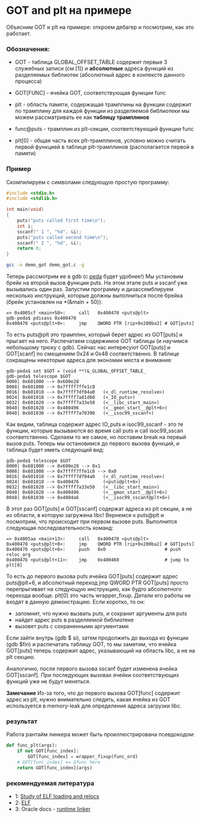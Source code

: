 # GOT and plt на примере

Объясним GOT и plt на примере: откроем дебагер и посмотрим, как это работает.

### Обозначения:
* GOT - таблица GLOBAL_OFFSET_TABLE
    содержит первые 3 служебных записи (см [1]) и **абсолютные** адреса функций
    из разделяемых библиотек (абсолютный адрес в контексте данного процесса)
* GOT[FUNC] - ячейка GOT, соответствующая функции func

* plt - область памяти, содержащая трамплины на функции
    содержит по трамплину для каждой функции из разделяемой библиотеки
    мы можем рассматривать ее как **таблицу трамплинов**
* func@puts - трамплин из plt-секции, соответствующий функции func
* plt[0] - общая часть всех plt-трамплинов, условно можно считать первой 
    функцией в таблице plt-трамплинов (располагается первой в памяти)

### Пример

Скомпилируем с символами следующую простую программу:
```c
#include <stdio.h>
#include <stdlib.h>

int main(void)
{
    puts("puts called first time\n");
    int i;
    sscanf(" 1 ", "%d", &i);
    puts("puts called second time\n");
    sscanf(" 2 ", "%d", &i);
    return 0;
}
```
```bash
gcc -o demo_got demo_got.c -g
```
Теперь рассмотрим ее в gdb (с [peda](https://github.com/longld/peda) будет удобнее!)
Мы установим брейк на второй вызов функции puts. На этом этапе puts и sscanf
уже вызывались один раз. Запустим программу и дизассемблируем несколько
инструкций, которые должны выполниться после брейка (брейк установлен на
*(&main + 50)):

    => 0x4005cf <main+50>:     call   0x400470 <puts@plt>
    gdb-peda$ pdisass 0x400470
	0x400470 <puts@plt+0>:     jmp    QWORD PTR [rip+0x200ba2] # GOT[puts]

То есть puts@plt это трамплин, который берет адрес из GOT[puts] и прыгает на
него.  Распечатаем содержимое GOT таблицы (и научимся небольшому трюку с gdb).
Сейчас нас интересуют GOT[puts] и GOT[scanf] по смещениям 0х24 и 0х48
соответственно. В таблице сокращены некоторые адреса для экономии места и
внимания:

	gdb-peda$ set $GOT = (void **)&_GLOBAL_OFFSET_TABLE_
	gdb-peda$ telescope $GOT
	0000| 0x601000 --> 0x600e28 
	0008| 0x601008 --> 0x7ffff7ffe1c8 
	0016| 0x601010 --> 0x7ffff7df04a0   (<_dl_runtime_resolve>)
	0024| 0x601018 --> 0x7ffff7a81d60   (<_IO_puts>)
	0032| 0x601020 --> 0x7ffff7a33e50   (<__libc_start_main>)
	0040| 0x601028 --> 0x400496         (<__gmon_start__@plt+6>)
	0048| 0x601030 --> 0x7ffff7a70390   (<__isoc99_sscanf>)

Как видим, таблица содержит адрес IO_puts и isoc99_sscanf - это те функции, 
которые вызываются во время call puts и call isoc99_sscan соответственно.
Сделаем то же самое, но поставим break на первый вызов puts. Теперь мы
остановимся до первого вызова функций, и таблица будет иметь следующий вид:

	gdb-peda$ telescope $GOT
    0000| 0x601000 --> 0x600e28 --> 0x1
	0008| 0x601008 --> 0x7ffff7ffe1c8 --> 0x0
	0016| 0x601010 --> 0x7ffff7df04a0   (<_dl_runtime_resolve>)
	0024| 0x601018 --> 0x400476         (<puts@plt+6>)
	0032| 0x601020 --> 0x7ffff7a33e50   (<__libc_start_main>)
	0040| 0x601028 --> 0x400496         (<__gmon_start__@plt+6>)
	0048| 0x601030 --> 0x4004a6         (<__isoc99_sscanf@plt+6>)

В этот раз GOT[puts] и GOT[sscanf] содержат адреса из plt секции, а не из
области, в которую загружена libc! Вернемся к puts@plt и посмотрим, что
происходит при первом вызове puts. Выполнится следующая последовательность
команд:

    => 0x4005aa <main+13>:     call   0x400470 <puts@plt>
	0x400470 <puts@plt+0>:     jmp    QWORD PTR [rip+0x200ba2] # GOT[puts]
	0x400476 <puts@plt+6>:     push   0x0					   # push reloc_arg
	0x40047b <puts@plt+11>:    jmp    0x400460				   # jump to plt[0]

То есть до первого вызова puts ячейка GOT[puts] содержит адрес puts@plt+6, и
абсолютный переход jmp QWORD PTR GOT[puts] просто перепрыгивает на следующую
инструкцию, как будто абсолютного перехода вообще. plt[0] это часть
wrapper_fixup.  Детали его работы не входят в данную демонстрацию. Если
коротко, то он:
* запомнит, что нужно вызвать puts, и сохранит аргументы для puts
* найдет адрес puts в разделяемой библиотеке
* вызовет puts с сохраненными аргументами

Если зайти внутрь (gdb $ si), затем продолжить до выхода из функции (gdb $fin)
и распечатать таблицу GOT, то мы заметим, что ячейка GOT[puts] теперь содержит
адрес, указывающий на область libc, а не на plt секцию.

Аналогично, после первого вызова sscanf будет изменена ячейка GOT[sscanf]. При
последующих вызовах ячейки соответствующих функций уже не будут меняться.

**Замечание** Из-за того, что до первого вызова GOT[func] содержит адрес из
plt, нужно внимательно следить, какая ячейка из GOT используется в memory-leak
для определения адреса загрузки libc.

### результат

Работа рантайм линкера может быть проиллюстрирована псевдокодом:
```python
def func_plt(args):
    if not GOT[func_index]:
        GOT[func_index] = wrapper_fixup(func_ord)
    # GOT[func_index] == &func here
    return GOT[func_index](args)
```

### рекомендуемая литература

* 1: [Study of ELF loading and relocs](http://netwinder.osuosl.org/users/p/patb/public_html/elf_relocs.html)
* 2: [ELF](http://www.cs.stevens.edu/~jschauma/631A/elf.html)
* 3: Oracle docs - [runtime linker](https://docs.oracle.com/cd/E26502_01/html/E26507/chapter3-1.html#scrolltoc)

